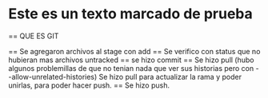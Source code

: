 # Este es un texto marcado de prueba

== QUE ES GIT 


== Se agregaron archivos al stage con add
== Se verifico con status que no hubieran mas archivos untracked
== se hizo commit 
== Se hizo pull (hubo algunos problemillas de que no tenian nada que ver sus historias pero con --allow-unrelated-histories)
    Se hizo pull para actualizar la rama y poder unirlas, para poder hacer push.
== Se hizo push.